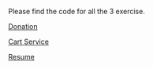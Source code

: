 Please find the code for all the 3 exercise.

[Donation](https://shruti-goyal21.github.io/)

[Cart Service](../../ShoppingCart.js)

[Resume]()
